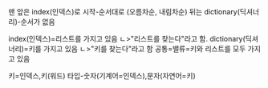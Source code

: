 맨 앞은 index(인덱스)로 시작-순서대로 (오름차순, 내림차순)
뒤는 dictionary(딕셔너리)-순서가 없음

index(인덱스)=리스트를 가지고 있음
    ㄴ>"리스트를 찾는다"라고 함.
dictionary(딕셔너리)=키를 가지고 있음
    ㄴ>"키를 찾는다"라고 함
공통=밸류=키와 리스트를 모두 가지고 있음

키=인덱스,키(워드) 타입-숫자(기계어=인덱스),문자(자연어=키)


